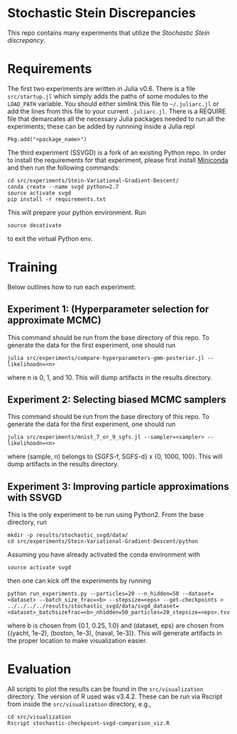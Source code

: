 # Stochastic Stein Discrepancies

This repo contains many experiments that utilize the *Stochastic Stein
discrepancy*.

# Requirements

The first two experiments are written in Julia v0.6.
There is a file `src/startup.jl` which simply adds the paths of some modules
to the `LOAD_PATH` variable.  You should either simlink this file to
`~/.juliarc.jl` or add the lines from this file to your current
`.juliarc.jl`.  There is a REQUIRE file that demarcates all the necessary
Julia packages needed to run all the experiments; these can be added by
runnning inside a Julia repl

```
Pkg.add("<package_name>")
```

The third experiment (SSVGD) is a fork of an existing Python repo. In order
to install the requirements for that experiment, please first install
[Miniconda](https://docs.conda.io/en/latest/miniconda.html) and then run the
following commands:

```
cd src/experiments/Stein-Variational-Gradient-Descent/
conda create --name svgd python=2.7
source activate svgd
pip install -r requirements.txt
```

This will prepare your python environment. Run

```
source decativate
```

to exit the virtual Python env.

# Training

Below outlines how to run each experiment:

## Experiment 1: (Hyperparameter selection for approximate MCMC)

This command should be run from the base directory of this repo.  To
generate the data for the first experiment, one should run

```
julia src/experiments/compare-hyperparameters-gmm-posterior.jl --likelihoodn=<n>
```

where n is 0, 1, and 10. This will dump artifacts in the results directory.

## Experiment 2: Selecting biased MCMC samplers

This command should be run from the base directory of this repo.  To
generate the data for the first experiment, one should run

```
julia src/experiments/mnist_7_or_9_sgfs.jl --sampler=<sampler> --likelihoodn=<n>
```

where (sample, n) belongs to {SGFS-f, SGFS-d} x {0, 1000, 100}. This will
dump artifacts in the results directory.

## Experiment 3: Improving particle approximations with SSVGD

This is the only experiment to be run using Python2. From the base directory, run

```
mkdir -p results/stochastic_svgd/data/
cd src/experiments/Stein-Variational-Gradient-Descent/python
```

Assuming you have already activated the conda environment with

```
source activate svgd
```

then one can kick off the experiments by running

```
python run_experiments.py --particles=20 --n_hidden=50 --dataset=<dataset> --batch_size_frac=<b> --stepsize=<eps> --get-checkpoints > ../../../../results/stochastic_svgd/data/svgd_dataset=<dataset>_batchsizefrac=<b>_nhidden=50_particles=20_stepsize=<eps>.tsv
```

where b is chosen from {0.1, 0.25, 1.0} and (dataset, eps) are chosen from
{(yacht, 1e-2), (boston, 1e-3), (naval, 1e-3)}. This will generate artifacts
in the proper location to make visualization easier.

# Evaluation

All scripts to plot the results can be found in the `src/visualization` directory.
The version of R used was v3.4.2. These can be run via Rscript from inside the
`src/visualization` directory, e.g.,

```
cd src/visualization
Rscript stochastic-checkpoint-svgd-comparison_viz.R
```